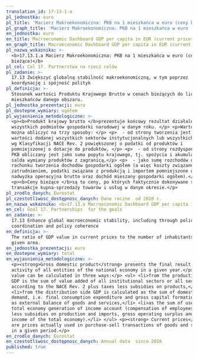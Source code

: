 ```yaml
---
translation_id: 17-13-1-a
pl_jednostka: euro
pl_title: 'Macierz Makroekonomiczna: PKB na 1 mieszkańca w euro (ceny bieżące)'
pl_graph_title: 'Macierz Makroekonomiczna: PKB na 1 mieszkańca w euro (ceny bieżące)'
en_jednostka: euro
en_title: Macroeconomic Dashboard GDP per capita in EUR (current prices)
en_graph_title: Macroeconomic Dashboard GDP per capita in EUR (current prices)
pl_nazwa_wskaznika: >-
  <b>17.13.1.a Macierz Makroekonomiczna: PKB na 1 mieszkańca w euro (ceny
  bieżące)</b>
pl_cel: Cel 17. Partnerstwa na rzecz celów
pl_zadanie: >-
  17.13 Zwiększyć globalną stabilność makroekonomiczną, w tym poprzez
  koordynację i spójność polityk
pl_definicja: >-
  Stosunek wartości Produktu Krajowego Brutto w cenach bieżących do liczby
  mieszkańców danego obszaru.
pl_jednostka_prezentacji: euro
pl_dostepne_wymiary: ogółem
pl_wyjasnienia_metodologiczne: >-
  <p><b>Produkt krajowy brutto </b>prezentuje końcowy rezultat działalności
  wszystkich podmiotów gospodarki narodowej w danym roku. </p> <p>Wartość PKB
  można obliczyć na trzy sposoby: </p> <p>  - od strony tworzenia jest ona równa
  wartości dodanej wszystkich sektorów instytucjonalnych lub wszystkich sekcji
  wg Klasyfikacji NACE Rev. 2 powiększonej o podatki od produktów i
  pomniejszonej o dotacje do produktów, </p> <p>  - od strony rozdysponowania
  PKB obliczany jest jako suma popytu krajowego, tj. spożycia i akumulacji oraz
  salda wymiany produktów z zagranicą,</p> <p>  - jako sumę rozchodów na
  rachunku tworzenia dochodów gospodarki ogółem (a więc koszty związane z
  zatrudnieniem, podatki związane z produkcją i importem pomniejszone o dotacje,
  nadwyżka operacyjna brutto oraz dochód mieszany gospodarki ogółem).</p>
  <p><b>Ceny bieżące </b>są to ceny, po których faktycznie dokonywane są
  transakcje kupna-sprzedaży towarów i usług w danym okresie.</p>
pl_zrodlo_danych: Eurostat
pl_czestotliwosc_dostępnosc_danych: Dane roczne  od 2010 r.
en_nazwa_wskaznika: <b>17.13.a Macroeconomic Dashboard GDP per capita in EUR (current prices)</b>
en_cel: Goal 17. Partnerships  for the goals
en_zadanie: >-
  17.13 Enhance global macroeconomic stability, including through policy
  coordination and policy coherence
en_definicja: >-
  The ratio of GDP value in current prices to the number of inhabitants of a
  given area.
en_jednostka_prezentacji: euro
en_dostepne_wymiary: total
en_wyjasnienia_metodologiczne: >-
  <p><strong>Gross domestic product</strong> presents the final result of the
  activity of all entities of the national economy in a given year.</p> <p>GDP
  value can be calculated in three ways:</p> <ul> <li>from the production side
  GDP is the sum of value added of all institutional sectors or all sections
  according to the NACE Rev. 2 plus taxes less subsidies on products,</li>
  <li>from the distribution side GDP is calculated as the sum of domestic
  demand, i.e. final consumption expenditure and gross capital formation as well
  as external balance of goods and services,</li> <li>as the sum of uses in the
  total economy generation of income account (compensation of employees, taxes
  less subsidies on production and imports, gross operating surplus and mixed
  income of the total economy).</li> </ul> <p><strong> Current prices</strong>
  are prices actually used in purchase-sell transactions of goods and services
  in a given period.</p>
en_zrodlo_danych: Eurostat
en_czestotliwosc_dostępnosc_danych: Annual data  since 2010
published: true
---
```

